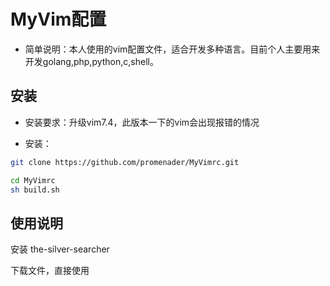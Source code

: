 # MyVim配置

* 简单说明：本人使用的vim配置文件，适合开发多种语言。目前个人主要用来开发golang,php,python,c,shell。

## 安装

* 安装要求：升级vim7.4，此版本一下的vim会出现报错的情况

* 安装：

```sh
git clone https://github.com/promenader/MyVimrc.git

cd MyVimrc
sh build.sh

```

## 使用说明


安装 the-silver-searcher

下载文件，直接使用
